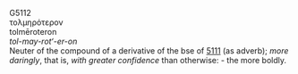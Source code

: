 <body>
  <p>G5112<br>  τολμηρότερον  <br> tolmēroteron  <br><i>tol-may-rot‘-er-on </i><br>Neuter of the compound of a derivative of the bse of <a href="g5111.htm">5111</a> (as adverb); <i>more</i> <i>daringly</i>, that is, <i>with</i> <i>greater</i> <i>confidence</i> than otherwise: - the more boldly.<br></p>
 </body>